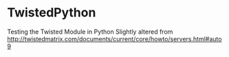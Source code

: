 TwistedPython
=============

Testing the Twisted Module in Python
Slightly altered from http://twistedmatrix.com/documents/current/core/howto/servers.html#auto9
